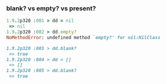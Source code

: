 ### blank? vs empty? vs present?



```ruby
1.9.2p320 :001 > dd = nil
 => nil
1.9.2p320 :002 > dd.empty?
NoMethodError: undefined method `empty?' for nil:NilClass

1.9.2p320 :003 > dd.blank?
 => true
1.9.2p320 :004 > dd = []
 => []
1.9.2p320 :005 > dd.blank?
 => true
```
